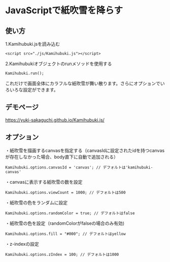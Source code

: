 # JavaScriptで紙吹雪を降らす



## 使い方
1.Kamihubuki.jsを読み込む
~~~~
<script src="./js/Kamihubuki.js"></script>
~~~~

2.Kamihubukiオブジェクトのrunメソッドを使用する
~~~~
Kamihubuki.run();
~~~~

これだけで画面全体にカラフルな紙吹雪が舞い散ります。さらにオプションでいろいろな設定ができます。



## デモページ
https://yuki-sakaguchi.github.io/Kamihubuki.js/



## オプション
・紙吹雪を描画するcanvasを指定する（canvasIdに設定されたidを持つcanvasが存在しなかった場合、body直下に自動で追加される）
~~~~
Kamihubuki.options.canvasId = 'canvas'; // デフォルトは'kamihubuki-canvas'
~~~~

・canvasに表示する紙吹雪の数を設定
~~~~
Kamihubuki.options.viewCount = 1000; // デフォルトは500
~~~~

・紙吹雪の色をランダムに設定
~~~~
Kamihubuki.options.randomColor = true; // デフォルトはfalse
~~~~

・紙吹雪の色を設定（randomColorがfalseの場合のみ有効)
~~~~
Kamihubuki.options.fill = "#000"; // デフォルトはyellow
~~~~

・z-indexの設定
~~~~
Kamihubuki.options.zIndex = 100; // デフォルトは1000
~~~~
